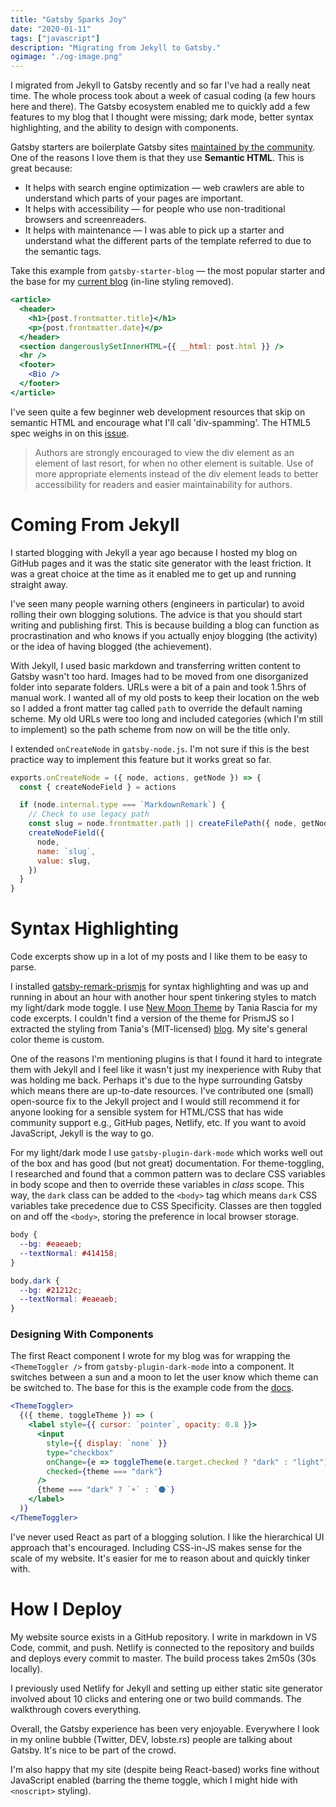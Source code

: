 ```yaml
---
title: "Gatsby Sparks Joy"
date: "2020-01-11"
tags: ["javascript"]
description: "Migrating from Jekyll to Gatsby."
ogimage: "./og-image.png"
---
```


I migrated from Jekyll to Gatsby recently and so far I've had a really neat time. The whole process took about a week of casual coding (a few hours here and there). The Gatsby ecosystem enabled me to quickly add a few features to my blog that I thought were missing; dark mode, better syntax highlighting, and the ability to design with components.

Gatsby starters are boilerplate Gatsby sites [maintained by the community](https://www.gatsbyjs.org/docs/starters/). One of the reasons I love them is that they use **Semantic HTML**. This is great because:

- It helps with search engine optimization — web crawlers are able to understand which parts of your pages are important.
- It helps with accessibility — for people who use non-traditional browsers and screenreaders.
- It helps with maintenance — I was able to pick up a starter and understand what the different parts of the template referred to due to the semantic tags.

Take this example from `gatsby-starter-blog` — the most popular starter and the base for my [current blog](https://healeycodes.com) (in-line styling removed).

```jsx
<article>
  <header>
    <h1>{post.frontmatter.title}</h1>
    <p>{post.frontmatter.date}</p>
  </header>
  <section dangerouslySetInnerHTML={{ __html: post.html }} />
  <hr />
  <footer>
    <Bio />
  </footer>
</article>
```

I've seen quite a few beginner web development resources that skip on semantic HTML and encourage what I'll call 'div-spamming'. The HTML5 spec weighs in on this [issue](https://html.spec.whatwg.org/multipage/grouping-content.html#the-div-element).

> Authors are strongly encouraged to view the div element as an element of last resort, for when no other element is suitable. Use of more appropriate elements instead of the div element leads to better accessibility for readers and easier maintainability for authors.

# Coming From Jekyll

I started blogging with Jekyll a year ago because I hosted my blog on GitHub pages and it was the static site generator with the least friction. It was a great choice at the time as it enabled me to get up and running straight away.

I've seen many people warning others (engineers in particular) to avoid rolling their own blogging solutions. The advice is that you should start writing and publishing first. This is because building a blog can function as procrastination and who knows if you actually enjoy blogging (the activity) or the idea of having blogged (the achievement).

With Jekyll, I used basic markdown and transferring written content to Gatsby wasn't too hard. Images had to be moved from one disorganized folder into separate folders. URLs were a bit of a pain and took 1.5hrs of manual work. I wanted all of my old posts to keep their location on the web so I added a front matter tag called `path` to override the default naming scheme. My old URLs were too long and included categories (which I'm still to implement) so the path scheme from now on will be the title only.

I extended `onCreateNode` in `gatsby-node.js`. I'm not sure if this is the best practice way to implement this feature but it works great so far. 

```js
exports.onCreateNode = ({ node, actions, getNode }) => {
  const { createNodeField } = actions

  if (node.internal.type === `MarkdownRemark`) {
    // Check to use legacy path
    const slug = node.frontmatter.path || createFilePath({ node, getNode })
    createNodeField({
      node,
      name: `slug`,
      value: slug,
    })
  }
}
```

# Syntax Highlighting

Code excerpts show up in a lot of my posts and I like them to be easy to parse.

I installed [gatsby-remark-prismjs](https://www.gatsbyjs.org/packages/gatsby-remark-prismjs/) for syntax highlighting and was up and running in about an hour with another hour spent tinkering styles to match my light/dark mode toggle. I use [New Moon Theme](https://github.com/taniarascia/new-moon) by Tania Rascia for my code excerpts. I couldn't find a version of the theme for PrismJS so I extracted the styling from Tania's (MIT-licensed) [blog](https://www.taniarascia.com/). My site's general color theme is custom.

One of the reasons I'm mentioning plugins is that I found it hard to integrate them with Jekyll and I feel like it wasn't just my inexperience with Ruby that was holding me back. Perhaps it's due to the hype surrounding Gatsby which means there are up-to-date resources. I've contributed one (small) open-source fix to the Jekyll project and I would still recommend it for anyone looking for a sensible system for HTML/CSS that has wide community support e.g., GitHub pages, Netlify, etc. If you want to avoid JavaScript, Jekyll is the way to go.

For my light/dark mode I use `gatsby-plugin-dark-mode` which works well out of the box and has good (but not great) documentation. For theme-toggling, I researched and found that a common pattern was to declare CSS variables in body scope and then to override these variables in _class_ scope. This way, the `dark` class can be added to the `<body>` tag which means `dark` CSS variables take precedence due to CSS Specificity. Classes are then toggled on and off the `<body>`, storing the preference in local browser storage.

```css
body {
  --bg: #eaeaeb;
  --textNormal: #414158;
}

body.dark {
  --bg: #21212c;
  --textNormal: #eaeaeb;
}
```

### Designing With Components

The first React component I wrote for my blog was for wrapping the `<ThemeToggler />` from `gatsby-plugin-dark-mode` into a component. It switches between a sun and a moon to let the user know which theme can be switched to. The base for this is the example code from the [docs](https://www.gatsbyjs.org/packages/gatsby-plugin-dark-mode/).

```jsx
<ThemeToggler>
  {({ theme, toggleTheme }) => (
    <label style={{ cursor: `pointer`, opacity: 0.8 }}>
      <input
        style={{ display: `none` }}
        type="checkbox"
        onChange={e => toggleTheme(e.target.checked ? "dark" : "light")}
        checked={theme === "dark"}
      />
      {theme === "dark" ? `☀️` : `🌑`}
    </label>
  )}
</ThemeToggler>
```

I've never used React as part of a blogging solution. I like the hierarchical UI approach that's encouraged. Including CSS-in-JS makes sense for the scale of my website. It's easier for me to reason about and quickly tinker with.

# How I Deploy

My website source exists in a GitHub repository. I write in markdown in VS Code, commit, and push. Netlify is connected to the repository and builds and deploys every commit to master. The build process takes 2m50s (30s locally).

I previously used Netlify for Jekyll and setting up either static site generator involved about 10 clicks and entering one or two build commands. The walkthrough covers everything.

Overall, the Gatsby experience has been very enjoyable. Everywhere I look in my online bubble (Twitter, DEV, lobste.rs) people are talking about Gatsby. It's nice to be part of the crowd.

I'm also happy that my site (despite being React-based) works fine without JavaScript enabled (barring the theme toggle, which I might hide with `<noscript>` styling).
